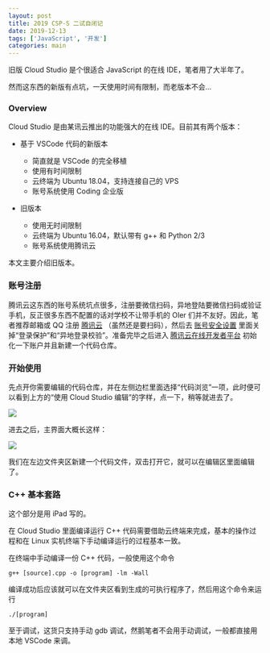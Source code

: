 ```yaml
---
layout: post
title: 2019 CSP-S 二试自闭记
date: 2019-12-13
tags: ['JavaScript', '开发']
categories: main
---
```


旧版 Cloud Studio 是个很适合 JavaScript 的在线 IDE，笔者用了大半年了。

然而这东西的新版有点坑，一天使用时间有限制，而老版本不会...

### Overview

Cloud Studio 是由某讯云推出的功能强大的在线 IDE。目前其有两个版本：

 - 基于 VSCode 代码的新版本
   - 简直就是 VSCode 的完全移植
   - 使用有时间限制
   - 云终端为 Ubuntu 18.04，支持连接自己的 VPS
   - 账号系统使用 Coding 企业版
   
 - 旧版本
   - 使用无时间限制
   - 云终端为 Ubuntu 16.04，默认带有 g++ 和 Python 2/3
   - 账号系统使用腾讯云

本文主要介绍旧版本。

### 账号注册

腾讯云这东西的账号系统坑点很多，注册要微信扫码，异地登陆要微信扫码或验证手机，反正很多东西不配置的话对学校不让带手机的 OIer 们并不友好。因此，笔者推荐邮箱或 QQ 注册 [腾讯云](//cloud.tencent.com/) （虽然还是要扫码），然后去 [账号安全设置](//console.cloud.tencent.com/developer/security) 里面关掉“登录保护”和“异地登录校验”。准备完毕之后进入 [腾讯云在线开发者平台](//dev.tencent.com/) 初始化一下账户并且新建一个代码仓库。

### 开始使用

先点开你需要编辑的代码仓库，并在左侧边栏里面选择“代码浏览”一项，此时便可以看到上方的“使用 Cloud Studio 编辑”的字样，点一下，稍等就进去了。

![](https://s2.ax1x.com/2019/12/13/Q2n7tS.jpg)

进去之后，主界面大概长这样：

![](https://s2.ax1x.com/2019/12/13/Q2uYHP.jpg)

我们在左边文件夹区新建一个代码文件，双击打开它，就可以在编辑区里面编辑了。

### C++ 基本套路

这个部分是用 iPad 写的。

在 Cloud Studio 里面编译运行 C++ 代码需要借助云终端来完成，基本的操作过程和在 Linux 实机终端下手动编译运行的过程基本一致。

在终端中手动编译一份 C++ 代码，一般使用这个命令

<pre class="command-line language-bash" data-prompt="workspace git:(master) $"><code class="language-bash">g++ [source].cpp -o [program] -lm -Wall
</code></pre>

编译成功后应该就可以在文件夹区看到生成的可执行程序了，然后用这个命令来运行

<pre class="command-line language-bash" data-prompt="workspace git:(master) $"><code class="language-bash">./[program]
</code></pre>

至于调试，这货只支持手动 gdb 调试，然鹅笔者不会用手动调试，一般都直接用本地 VSCode 来调。 